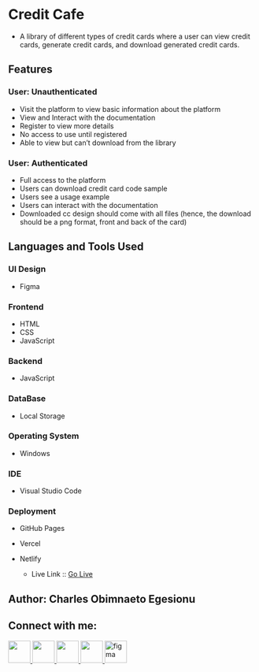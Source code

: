 # Credit Cafe
- A library of different types of credit cards where a user can view credit cards, generate credit cards, and download generated credit cards.

## Features

### User: Unauthenticated

- Visit the platform to view basic information about the platform
- View and Interact with the documentation
- Register to view more details
- No access to use until registered
- Able to view but can’t download from the library

### User: Authenticated

- Full access to the platform
- Users can download credit card code sample
- Users see a usage example
- Users can interact with the documentation
- Downloaded cc design should come with all files (hence, the download should be a png format, front and back of the card)

## Languages and Tools Used

### UI Design
- Figma

### Frontend 
- HTML
- CSS
- JavaScript

### Backend
- JavaScript

### DataBase
- Local Storage

### Operating System
- Windows

### IDE
- Visual Studio Code

### Deployment
- GitHub Pages
- Vercel
- Netlify

    - Live Link :: [Go Live](https://credit-cafe.vercel.app/)
    
## Author: Charles Obimnaeto Egesionu ##

## Connect with me: ##

<a href="https://linkedin.com/in/charles-obimnaetochukwu-egesionu/">
<img src="https://cdn.jsdelivr.net/gh/devicons/devicon/icons/linkedin/linkedin-original.svg" width="45" height="45"/>
</a>

<a href="https://twitter.com/naetocharlie/">
<img src="https://cdn.jsdelivr.net/gh/devicons/devicon/icons/twitter/twitter-original.svg" width="45" height="45"/>
</a>

<a href="https://www.instagram.com/iam_naetocharlie/">
<img src="https://upload.wikimedia.org/wikipedia/commons/thumb/9/96/Instagram.svg/512px-Instagram.svg.png?20170725025253" width="45" height="45"/>
</a>

<a href="https://stackoverflow.com/users/20085737/iamnaeto">
 <img src="https://upload.wikimedia.org/wikipedia/commons/thumb/e/ef/Stack_Overflow_icon.svg/512px-Stack_Overflow_icon.svg.png?20190716190036" width="45" height="45"/>
</a>

<a href="https://www.figma.com/@iamnaeto">
 <img src="https://cdn.jsdelivr.net/gh/devicons/devicon/icons/figma/figma-original.svg" alt="figma" width="45" height="45"/>
